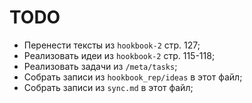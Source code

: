 # TODO

   * Перенести тексты из `hookbook-2` стр. 127;
   * Реализовать идеи из `hookbook-2` стр. 115-118;
   * Реализовать задачи из `/meta/tasks`;
   * Собрать записи из `hookbook_rep/ideas` в этот файл;
   * Собрать записи из `sync.md` в этот файл;